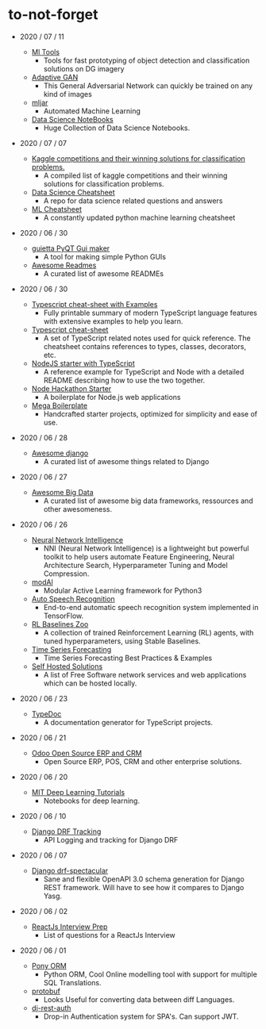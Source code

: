 # to-not-forget


* 2020 / 07 / 11
  * [Ml Tools](https://github.com/DigitalGlobe/mltools)
    * Tools for fast prototyping of object detection and classification solutions on DG imagery
  * [Adaptive GAN](https://github.com/TrackLab/Adaptive-GAN)
    * This General Adversarial Network can quickly be trained on any kind of images
  * [mljar](https://github.com/mljar/mljar-supervised)
    * Automated Machine Learning
  * [Data Science NoteBooks](https://github.com/donnemartin/data-science-ipython-notebooks)
    * Huge Collection of Data Science Notebooks.


* 2020 / 07 / 07
  * [Kaggle competitions and their winning solutions for classification problems.](https://github.com/ShuaiW/kaggle-classification)
    * A compiled list of kaggle competitions and their winning solutions for classification problems.
  * [Data Science Cheatsheet](https://github.com/ShuaiW/data-science-question-answer)
    * A repo for data science related questions and answers
  * [ML Cheatsheet](https://github.com/ShuaiW/ml-cheatsheet)
    * A constantly updated python machine learning cheatsheet
* 2020 / 06 / 30
  * [guietta PyQT Gui maker](https://github.com/alfiopuglisi/guietta)
    * A tool for making simple Python GUIs
  * [Awesome Readmes](https://github.com/matiassingers/awesome-readme)
    * A curated list of awesome READMEs
* 2020 / 06 / 30
  * [Typescript cheat-sheet with Examples](https://github.com/David-Else/modern-typescript-with-examples-cheat-sheet)
    * Fully printable summary of modern TypeScript language features with extensive examples to help you learn.
  * [Typescript cheat-sheet](https://rmolinamir.github.io/typescript-cheatsheet/)
    * A set of TypeScript related notes used for quick reference. The cheatsheet contains references to types, classes, decorators, etc.
  * [NodeJS starter with TypeScript](https://github.com/microsoft/TypeScript-Node-Starter)
    * A reference example for TypeScript and Node with a detailed README describing how to use the two together.
  * [Node Hackathon Starter](https://github.com/sahat/hackathon-starter)
    * A boilerplate for Node.js web applications
  * [Mega Boilerplate](https://github.com/sahat/megaboilerplate)
    * Handcrafted starter projects, optimized for simplicity and ease of use.
* 2020 / 06 / 28
  * [Awesome django](https://github.com/wsvincent/awesome-django)
    * A curated list of awesome things related to Django
* 2020 / 06 / 27
  * [Awesome Big Data](https://github.com/onurakpolat/awesome-bigdata)
    * A curated list of awesome big data frameworks, ressources and other awesomeness.
* 2020 / 06 / 26
  * [Neural Network Intelligence](https://github.com/microsoft/nni)
    * NNI \(Neural Network Intelligence\) is a lightweight but powerful toolkit to help users automate Feature Engineering, Neural Architecture Search, Hyperparameter Tuning and Model Compression.
  * [modAl](https://github.com/modAL-python/modAL)
    * Modular Active Learning framework for Python3
  * [Auto Speech Recognition](https://github.com/zzw922cn/Automatic_Speech_Recognition)
    * End-to-end automatic speech recognition system implemented in TensorFlow.
  * [RL Baselines Zoo](https://github.com/araffin/rl-baselines-zoo)
    * A collection of trained Reinforcement Learning \(RL\) agents, with tuned hyperparameters, using Stable Baselines.
  * [Time Series Forecasting](https://github.com/microsoft/forecasting)
    * Time Series Forecasting Best Practices & Examples
  * [Self Hosted Solutions](https://github.com/awesome-selfhosted/awesome-selfhosted)
    * A list of Free Software network services and web applications which can be hosted locally.
* 2020 / 06 / 23
  * [TypeDoc](https://typedoc.org/)
    * A documentation generator for TypeScript projects.
* 2020 / 06 / 21
  * [Odoo Open Source ERP and CRM](https://www.odoo.com/)
    * Open Source ERP, POS, CRM and other enterprise solutions.
* 2020 / 06 / 20
  * [MIT Deep Learning Tutorials](https://github.com/lexfridman/mit-deep-learning)
    * Notebooks for deep learning.
* 2020 / 06 / 10
  * [Django DRF Tracking](https://github.com/lingster/drf-api-tracking)
    * API Logging and tracking for Django DRF
* 2020 / 06 / 07
  * [Django drf-spectacular](https://github.com/tfranzel/drf-spectacular)
    * Sane and flexible OpenAPI 3.0 schema generation for Django REST framework. Will have to see how it compares to Django Yasg.
* 2020 / 06 / 02
  * [ReactJs Interview Prep](https://github.com/sudheerj/reactjs-interview-questions)
    * List of questions for a ReactJs Interview
* 2020 / 06 / 01
  * [Pony ORM](https://ponyorm.org/) 
    * Python ORM, Cool Online modelling tool with support for multiple SQL Translations.
  * [protobuf](https://github.com/protocolbuffers/protobuf)
    * Looks Useful for converting data between diff Languages.
  * [dj-rest-auth](https://github.com/jazzband/dj-rest-auth)
    * Drop-in Authentication system for SPA's. Can support JWT.

